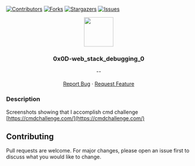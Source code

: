 [![Contributors][contributors-shield]][contributors-url]
[![Forks][forks-shield]][forks-url]
[![Stargazers][stars-shield]][stars-url]
[![Issues][issues-shield]][issues-url]


<p align="center">
  <img src="https://gitlab.com/uploads/-/system/project/avatar/3615712/cmdline.png" width="80" height="80">
  <h3 align="center">0x0D-web_stack_debugging_0</h3>

  <p align="center">
        <em>--</em>
    <br /><br />
    <a href="https://github.com/fredhii/command_line_for_the_win/issues">Report Bug</a>
    ·
    <a href="https://github.com/fredhii/command_line_for_the_win/issues">Request Feature</a>
  </p>
</p>


### Description
Screenshots showing that I accomplish cmd challenge
[https://cmdchallenge.com/](https://cmdchallenge.com/)

## Contributing
Pull requests are welcome. For major changes, please open an issue first to discuss what you would like to change.


[contributors-shield]: https://img.shields.io/github/contributors/fredhii/command_line_for_the_win?style=flat-square
[contributors-url]: https://github.com/fredhii/command_line_for_the_win/graphs/contributors
[forks-shield]: https://img.shields.io/github/forks/fredhii/command_line_for_the_win.svg?style=flat-square
[forks-url]: https://github.com/fredhii/command_line_for_the_win/network/members
[stars-shield]: https://img.shields.io/github/stars/fredhii/command_line_for_the_win.svg?style=flat-square
[stars-url]: https://github.com/fredhii/command_line_for_the_win/stargazers
[issues-shield]: https://img.shields.io/github/issues/fredhii/command_line_for_the_win?style=flat-square
[issues-url]: https://github.com/fredhii/command_line_for_the_win/issues
